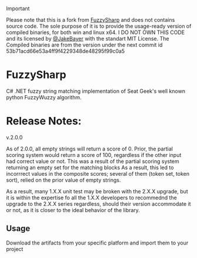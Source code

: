 > [!IMPORTANT]
> Please note that this is a fork from [FuzzySharp](https://github.com/JakeBayer/FuzzySharp) and does not contains source code. The sole purpose of it 
is to provide the usage-ready version of compiled binaries, for both win and linux x64. I DO NOT OWN THIS CODE and its licensed
by [@JakeBayer](https://github.com/JakeBayer) with the standart MIT License. The Compiled binaries are from the version under the next commit id
53b71acd66e53a4ff9f4229348de48295f99c0a5


# FuzzySharp
C# .NET fuzzy string matching implementation of Seat Geek's well known python FuzzyWuzzy algorithm. 

# Release Notes:
v.2.0.0

As of 2.0.0, all empty strings will return a score of 0. Prior, the partial scoring system would return a score of 100, regardless if the other input had correct value or not. This was a result of the partial scoring system returning an empty set for the matching blocks As a result, this led to incorrrect values in the composite scores; several of them (token set, token sort), relied on the prior value of empty strings.

As a result, many 1.X.X unit test may be broken with the 2.X.X upgrade, but it is within the expertise fo all the 1.X.X developers to recommednd the upgrade to the 2.X.X series regardless, should their version accommodate it or not, as it is closer to the ideal behavior of the library.


## Usage

Download the artifacts from your specific platform and import them to your project
